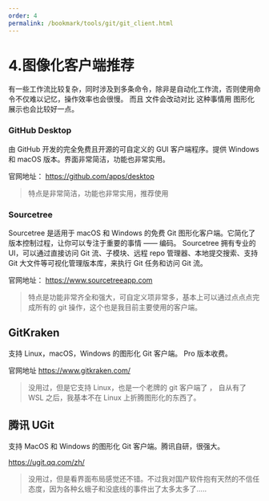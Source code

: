 ```yaml
---
order: 4
permalink: /bookmark/tools/git/git_client.html
---
```


# 4.图像化客户端推荐

有一些工作流比较复杂，同时涉及到多条命令，除非是自动化工作流，否则使用命令不仅难以记忆，操作效率也会很慢。
而且 文件会改动对比 这种事情用 图形化展示也会比较好一点。

### GitHub Desktop

由 GitHub 开发的完全免费且开源的可自定义的 GUI 客户端程序。提供 Windows 和 macOS 版本。界面非常简洁，功能也非常实用。

官网地址：
https://github.com/apps/desktop

> 特点是非常简洁，功能也非常实用，推荐使用

### Sourcetree

Sourcetree 是适用于 macOS 和 Windows 的免费 Git 图形化客户端。它简化了版本控制过程，让你可以专注于重要的事情 —— 编码。
Sourcetree 拥有专业的 UI，可以通过直接访问 Git 流、子模块、远程 repo 管理器、本地提交搜索、支持 Git 大文件等可视化管理版本库，来执行 Git 任务和访问 Git 流。

官网地址：
https://www.sourcetreeapp.com

> 特点是功能非常齐全和强大，可自定义项非常多，基本上可以通过点点点完成所有的 git 操作，这个也是我目前主要使用的客户端。

## GitKraken

支持 Linux，macOS，Windows 的图形化 Git 客户端。
Pro 版本收费。

官网地址
https://www.gitkraken.com/

> 没用过，但是它支持 Linux，也是一个老牌的 git 客户端了 ， 自从有了 WSL 之后，我基本不在 Linux 上折腾图形化的东西了。

## 腾讯 UGit

支持 MacOS 和 Windows 的图形化 Git 客户端。腾讯自研，很强大。

https://ugit.qq.com/zh/

> 没用过，但是看界面布局感觉还不错。不过我对国产软件抱有天然的不信任态度，因为各种幺蛾子和没底线的事件出了太多太多了.....

